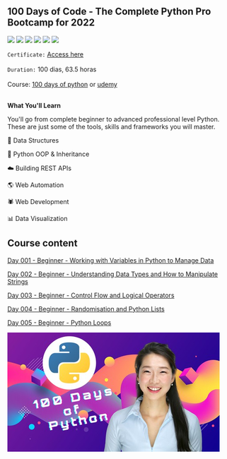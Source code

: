 ## 100 Days of Code - The Complete Python Pro Bootcamp for 2022

[![](https://img.shields.io/badge/made%20by-masedos-blue)](https://www.linkedin.com/in/masedos/)
[![](https://img.shields.io/badge/-100%20days%20of%20python-orange)](https://www.linkedin.com/in/masedos/)
[![](https://img.shields.io/badge/python-3.8-green)](https://www.python.org/downloads/)
[![](https://img.shields.io/badge/-replit.com-yellowgreen)](https://replit.com/@masedos/100DaysOfCodePython#)
[![](https://img.shields.io/badge/-pythontutor.com-blue)](http://pythontutor.com/live.html)
[![](https://img.shields.io/badge/-codingrooms-blue)](https://app.codingrooms.com/management/courses/6387/classes/8480/assignments)



`Certificate:` [Access here]()
</br></br>
`Duration:` 100 dias, 63.5 horas
</br></br>
Course: [100 days of python](https://100daysofpython.dev/) or [udemy](https://www.udemy.com/course/100-days-of-code/)
</br></br>



**What You'll Learn**

You'll go from complete beginner to advanced professional level Python. These are just some of the tools, skills and frameworks you will master.

:file_folder: Data Structures

:dizzy: Python OOP & Inheritance

:cloud: Building REST APIs

:earth_americas: Web Automation

:spider: Web Development

:bar_chart: Data Visualization


## Course content

[Day 001 - Beginner - Working with Variables in Python to Manage Data](../../../100DaysOfCodePython/tree/main/Day_001)

[Day 002 - Beginner - Understanding Data Types and How to Manipulate Strings](../../../100DaysOfCodePython/tree/main/Day_002)

[Day 003 - Beginner - Control Flow and Logical Operators](../../../100DaysOfCodePython/tree/main/Day_003)

[Day 004 - Beginner - Randomisation and Python Lists](../../../100DaysOfCodePython/tree/main/Day_004)

[Day 005 - Beginner - Python Loops](../../../100DaysOfCodePython/tree/main/Day_005)


[![](https://github.com/masedos/100DaysOfCodePython/blob/main/folder.jpg)](https://www.linkedin.com/in/masedos/)
